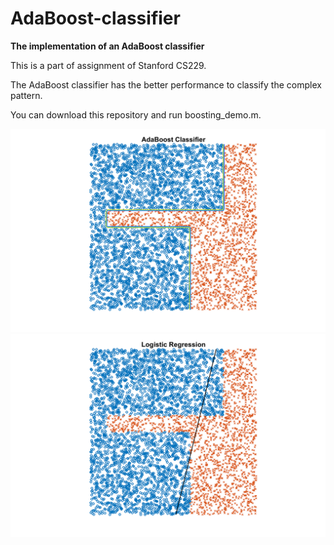 # AdaBoost-classifier

**The implementation of an AdaBoost classifier**

This is a part of assignment of Stanford CS229.

The AdaBoost classifier has the better performance to classify the complex pattern.

You can download this repository and run boosting_demo.m.

<img src="https://github.com/hsihsun/AdaBoost-Classifier/blob/master/Result/AdaBoost_Classifier.png" width="600"/> <img src="https://github.com/hsihsun/AdaBoost-Classifier/blob/master/Result/Logistic_Regression.png" width="600"/> 

